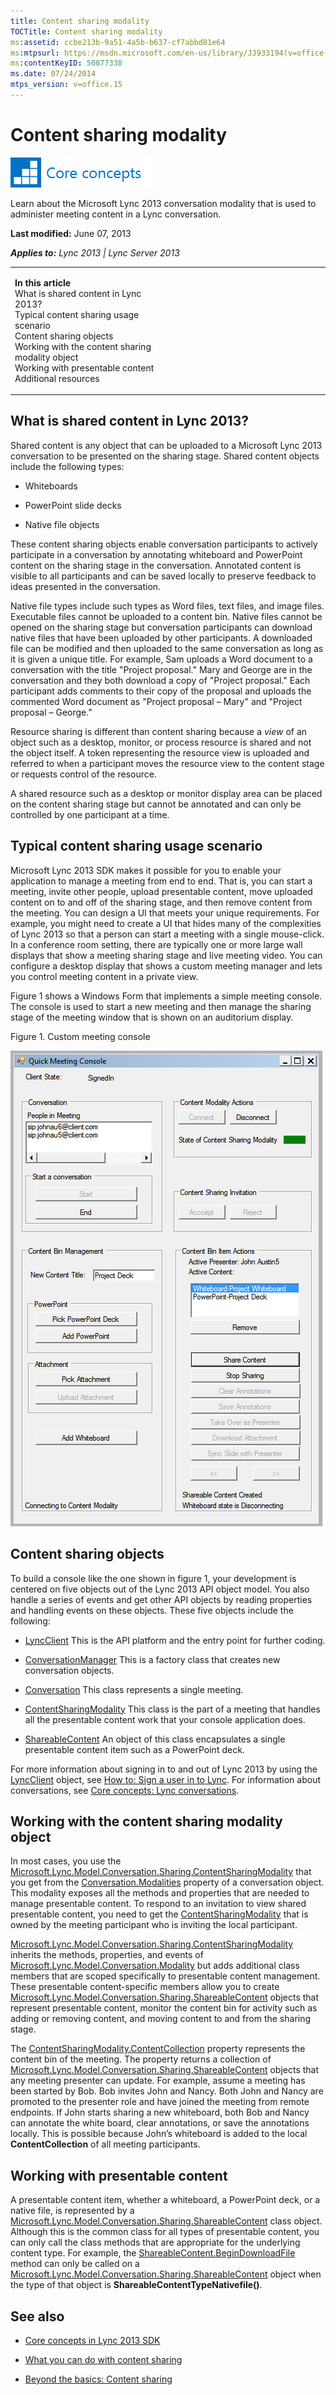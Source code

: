 ```yaml
---
title: Content sharing modality
TOCTitle: Content sharing modality
ms:assetid: ccbe213b-9a51-4a5b-b637-cf7abbd81e64
ms:mtpsurl: https://msdn.microsoft.com/en-us/library/JJ933194(v=office.15)
ms:contentKeyID: 50877338
ms.date: 07/24/2014
mtps_version: v=office.15
---
```


# Content sharing modality

![Core concepts](images/JJ933133.mod_icon_CoreConcepts_long(Office.15).png "Core concepts")

Learn about the Microsoft Lync 2013 conversation modality that is used to administer meeting content in a Lync conversation.

**Last modified:** June 07, 2013

***Applies to:** Lync 2013 | Lync Server 2013*

<table>
<colgroup>
<col style="width: 50%" />
<col style="width: 50%" />
</colgroup>
<tbody>
<tr class="odd">
<td><p><strong>In this article</strong><br />
What is shared content in Lync 2013?<br />
Typical content sharing usage scenario<br />
Content sharing objects<br />
Working with the content sharing modality object<br />
Working with presentable content<br />
Additional resources</p></td>
<td><p></p></td>
</tr>
</tbody>
</table>

## What is shared content in Lync 2013?

Shared content is any object that can be uploaded to a Microsoft Lync 2013 conversation to be presented on the sharing stage. Shared content objects include the following types:

  - Whiteboards

  - PowerPoint slide decks

  - Native file objects

These content sharing objects enable conversation participants to actively participate in a conversation by annotating whiteboard and PowerPoint content on the sharing stage in the conversation. Annotated content is visible to all participants and can be saved locally to preserve feedback to ideas presented in the conversation.

Native file types include such types as Word files, text files, and image files. Executable files cannot be uploaded to a content bin. Native files cannot be opened on the sharing stage but conversation participants can download native files that have been uploaded by other participants. A downloaded file can be modified and then uploaded to the same conversation as long as it is given a unique title. For example, Sam uploads a Word document to a conversation with the title "Project proposal." Mary and George are in the conversation and they both download a copy of "Project proposal." Each participant adds comments to their copy of the proposal and uploads the commented Word document as "Project proposal – Mary" and "Project proposal – George."

Resource sharing is different than content sharing because a *view* of an object such as a desktop, monitor, or process resource is shared and not the object itself. A token representing the resource view is uploaded and referred to when a participant moves the resource view to the content stage or requests control of the resource.

A shared resource such as a desktop or monitor display area can be placed on the content sharing stage but cannot be annotated and can only be controlled by one participant at a time.

## Typical content sharing usage scenario

Microsoft Lync 2013 SDK makes it possible for you to enable your application to manage a meeting from end to end. That is, you can start a meeting, invite other people, upload presentable content, move uploaded content on to and off of the sharing stage, and then remove content from the meeting. You can design a UI that meets your unique requirements. For example, you might need to create a UI that hides many of the complexities of Lync 2013 so that a person can start a meeting with a single mouse-click. In a conference room setting, there are typically one or more large wall displays that show a meeting sharing stage and live meeting video. You can configure a desktop display that shows a custom meeting manager and lets you control meeting content in a private view.

Figure 1 shows a Windows Form that implements a simple meeting console. The console is used to start a new meeting and then manage the sharing stage of the meeting window that is shown on an auditorium display.

Figure 1. Custom meeting console

  
![Content bin manager application UI](images/JJ933194.UC_OCS15ConLyncClient_ContentBinManagerfigure3(Office.15).png "Content bin manager application UI")

## Content sharing objects

To build a console like the one shown in figure 1, your development is centered on five objects out of the Lync 2013 API object model. You also handle a series of events and get other API objects by reading properties and handling events on these objects. These five objects include the following:

  - [LyncClient](https://msdn.microsoft.com/en-us/library/jj274980\(v=office.15\))  
    This is the API platform and the entry point for further coding.

  - [ConversationManager](https://msdn.microsoft.com/en-us/library/jj266018\(v=office.15\))  
    This is a factory class that creates new conversation objects.

  - [Conversation](https://msdn.microsoft.com/en-us/library/jj276988\(v=office.15\))  
    This class represents a single meeting.

  - [ContentSharingModality](https://msdn.microsoft.com/en-us/library/jj266998\(v=office.15\))  
    This class is the part of a meeting that handles all the presentable content work that your console application does.

  - [ShareableContent](https://msdn.microsoft.com/en-us/library/jj277217\(v=office.15\))  
    An object of this class encapsulates a single presentable content item such as a PowerPoint deck.

For more information about signing in to and out of Lync 2013 by using the [LyncClient](https://msdn.microsoft.com/en-us/library/jj274980\(v=office.15\)) object, see [How to: Sign a user in to Lync](how-to-sign-a-user-in-to-lync.md). For information about conversations, see [Core concepts: Lync conversations](core-concepts-lync-conversations.md).

## Working with the content sharing modality object

In most cases, you use the [Microsoft.Lync.Model.Conversation.Sharing.ContentSharingModality](https://msdn.microsoft.com/en-us/library/jj266998\(v=office.15\)) that you get from the [Conversation.Modalities](https://msdn.microsoft.com/en-us/library/jj275560\(v=office.15\)) property of a conversation object. This modality exposes all the methods and properties that are needed to manage presentable content. To respond to an invitation to view shared presentable content, you need to get the [ContentSharingModality](https://msdn.microsoft.com/en-us/library/jj266998\(v=office.15\)) that is owned by the meeting participant who is inviting the local participant.

[Microsoft.Lync.Model.Conversation.Sharing.ContentSharingModality](https://msdn.microsoft.com/en-us/library/jj266998\(v=office.15\)) inherits the methods, properties, and events of [Microsoft.Lync.Model.Conversation.Modality](https://msdn.microsoft.com/en-us/library/jj274796\(v=office.15\)) but adds additional class members that are scoped specifically to presentable content management. These presentable content-specific members allow you to create [Microsoft.Lync.Model.Conversation.Sharing.ShareableContent](https://msdn.microsoft.com/en-us/library/jj277217\(v=office.15\)) objects that represent presentable content, monitor the content bin for activity such as adding or removing content, and moving content to and from the sharing stage.

The [ContentSharingModality.ContentCollection](https://msdn.microsoft.com/en-us/library/jj267301\(v=office.15\)) property represents the content bin of the meeting. The property returns a collection of [Microsoft.Lync.Model.Conversation.Sharing.ShareableContent](https://msdn.microsoft.com/en-us/library/jj277217\(v=office.15\)) objects that any meeting presenter can update. For example, assume a meeting has been started by Bob. Bob invites John and Nancy. Both John and Nancy are promoted to the presenter role and have joined the meeting from remote endpoints. If John starts sharing a new whiteboard, both Bob and Nancy can annotate the white board, clear annotations, or save the annotations locally. This is possible because John’s whiteboard is added to the local **ContentCollection** of all meeting participants.

## Working with presentable content

A presentable content item, whether a whiteboard, a PowerPoint deck, or a native file, is represented by a [Microsoft.Lync.Model.Conversation.Sharing.ShareableContent](https://msdn.microsoft.com/en-us/library/jj277217\(v=office.15\)) class object. Although this is the common class for all types of presentable content, you can only call the class methods that are appropriate for the underlying content type. For example, the [ShareableContent.BeginDownloadFile](https://msdn.microsoft.com/en-us/library/jj278158\(v=office.15\)) method can only be called on a [Microsoft.Lync.Model.Conversation.Sharing.ShareableContent](https://msdn.microsoft.com/en-us/library/jj277217\(v=office.15\)) object when the type of that object is **ShareableContentTypeNativefile()**.

## See also

  - [Core concepts in Lync 2013 SDK](core-concepts-in-lync-2013-sdk.md)

  - [What you can do with content sharing](what-you-can-do-with-content-sharing.md)

  - [Beyond the basics: Content sharing](beyond-the-basics-content-sharing.md)

